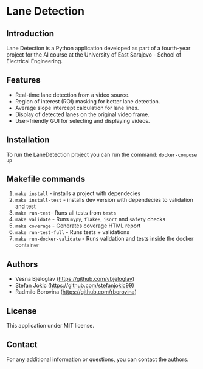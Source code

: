 # Lane Detection

## Introduction
Lane Detection is a Python application developed as part of a fourth-year project for the AI course at the University of East Sarajevo - School of Electrical Engineering.

## Features
- Real-time lane detection from a video source.
- Region of interest (ROI) masking for better lane detection.
- Average slope intercept calculation for lane lines.
- Display of detected lanes on the original video frame.
- User-friendly GUI for selecting and displaying videos.

## Installation
To run the LaneDetection project you can run the command: `docker-compose up` 

## Makefile commands
1. `make install` - installs a project with dependecies
2. `make install-test` - installs dev version with dependecies to validation and test
3. `make run-test`- Runs all tests from `tests`
4. `make validate` - Runs `mypy`, `flake8`, `isort` and `safety` checks
5. `make coverage` - Generates coverage HTML report
6. `make run-test-full` - Runs tests + validations
7. `make run-docker-validate` - Runs validation and tests inside the docker container

## Authors

- Vesna Bjeloglav (https://github.com/vbjeloglav)
- Stefan Jokic (https://github.com/stefanjokic99)
- Radmilo Borovina (https://github.com/rborovina)

## License

This application under MIT license.

## Contact

For any additional information or questions, you can contact the authors.
